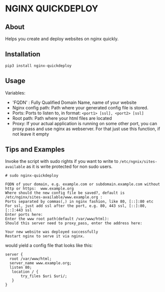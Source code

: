 # NGINX QUICKDEPLOY

## About

Helps you create and deploy websites on nginx quickly. 

## Installation
`pip3 install nginx-quickdeploy` 

## Usage
Variables:
- 'FQDN' : Fully Qualified Domain Name, name of your website
- Nginx config path: Path where your generated config file is stored.
- Ports: Ports to listen to, in format: `<port1> [ssl], <port2> [ssl]`
- Root path: Path where your html files are located
- Proxy: If your actual application is running on some other port, you can proxy pass and use nginx as webserver. For that just use this function, if not leave it empty

## Tips and Examples
Invoke the script with sudo rights if you want to write to `/etc/ngnix/sites-available` as it is write protected for non sudo users.

`# sudo nginx-quickdeploy`
```
FQDN of your domain, e.g. example.com or subdomain.example.com without http or https:  www.example.org
Where should the new config file be saved?, default is /etc/nginx/sites-available/www.example.org :
Ports separated by commas(,) in nginx fashion, like 80, [::]:80 etc
For ssl, just add ssl after the port, e.g. 80, 443 ssl, [::]:80, [::]:443 ssl
Enter ports here:
Enter the www root path(default /var/www/html):
Should this server need to proxy_pass, enter the address here:

Your new website was deployed successfully
Restart nginx to serve it via nginx.
```
would yield a config file that looks like this:
```
server {
  root /var/www/html;
  server_name www.example.org;
  listen 80;
   location / {
       try_files $uri $uri/;
   }
}
```